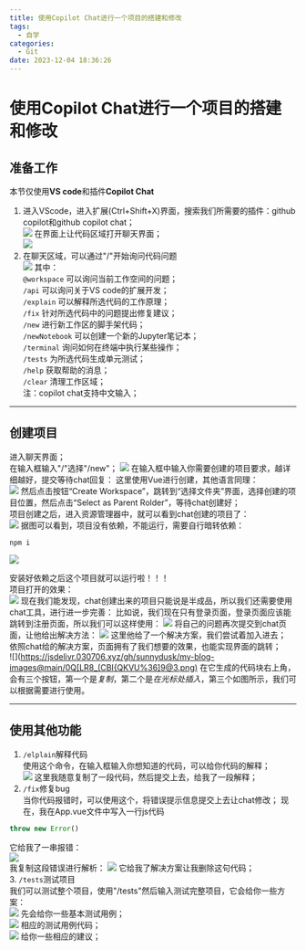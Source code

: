 ```yaml
---
title: 使用Copilot Chat进行一个项目的搭建和修改
tags: 
  - 自学
categories: 
  - Git
date: 2023-12-04 18:36:26
---
```

# 使用Copilot Chat进行一个项目的搭建和修改
## 准备工作
本节仅使用**VS code**和插件**Copilot Chat**   
1. 进入VScode，进入扩展(Ctrl+Shift+X)界面，搜索我们所需要的插件：github copilot和github copilot chat；   
![](https://jsdelivr.030706.xyz/gh/sunnydusk/my-blog-images@main/202312041902013.png)
在界面上让代码区域打开聊天界面；  
![](https://jsdelivr.030706.xyz/gh/sunnydusk/my-blog-images@main/202312041904907.png)
2. 在聊天区域，可以通过"/"开始询问代码问题    
![](https://jsdelivr.030706.xyz/gh/sunnydusk/my-blog-images@main/202312041925909.png)
其中：  
`@workspace` 可以询问当前工作空间的问题；   
`/api` 可以询问关于VS code的扩展开发；   
`/explain` 可以解释所选代码的工作原理；   
`/fix` 针对所选代码中的问题提出修复建议；   
`/new`  进行新工作区的脚手架代码；   
`/newNotebook` 可以创建一个新的Jupyter笔记本；    
`/terminal` 询问如何在终端中执行某些操作；   
`/tests` 为所选代码生成单元测试；  
`/help`  获取帮助的消息；  
`/clear` 清理工作区域；  
注：copilot chat支持中文输入；

---
## 创建项目
进入聊天界面；   
在输入框输入"/"选择"/new"；
![](https://jsdelivr.030706.xyz/gh/sunnydusk/my-blog-images@main/202312041938856.png)
在输入框中输入你需要创建的项目要求，越详细越好，提交等待chat回复：
这里使用Vue进行创建，其他语言同理：    
![](https://jsdelivr.030706.xyz/gh/sunnydusk/my-blog-images@main/202312041943096.png)
然后点击按钮“Create Workspace”，跳转到“选择文件夹”界面，选择创建的项目位置，然后点击“Select as Parent Rolder”，等待chat创建好；    
项目创建之后，进入资源管理器中，就可以看到chat创建的项目了：   
![](https://jsdelivr.030706.xyz/gh/sunnydusk/my-blog-images@main/202312041949530.png)
据图可以看到，项目没有依赖，不能运行，需要自行暗转依赖：   

```shell
npm i
```

![](https://jsdelivr.030706.xyz/gh/sunnydusk/my-blog-images@main/202312041953851.png)

安装好依赖之后这个项目就可以运行啦！！！   
项目打开的效果：   
![](https://jsdelivr.030706.xyz/gh/sunnydusk/my-blog-images@main/202312042012838.png)
现在我们能发现，chat创建出来的项目只能说是半成品，所以我们还需要使用chat工具，进行进一步完善：
比如说，我们现在只有登录页面，登录页面应该能跳转到注册页面，所以我们可以这样使用：
![](https://jsdelivr.030706.xyz/gh/sunnydusk/my-blog-images@main/202312042018316.png)
将自己的问题再次提交到chat页面，让他给出解决方法：
![](https://jsdelivr.030706.xyz/gh/sunnydusk/my-blog-images@main/202312042019121.png)
这里他给了一个解决方案，我们尝试着加入进去；   
依照chat给的解决方案，页面拥有了我们想要的效果，也能实现界面的跳转；  
![](https://jsdelivr.030706.xyz/gh/sunnydusk/my-blog-images@main/0Q[LR8_(CBI{QKVU%36]9@3.png)
在它生成的代码块右上角，会有三个按钮，第一个是*复制*，第二个是*在光标处插入*，第三个如图所示，我们可以根据需要进行使用。   

---
## 使用其他功能
1. `/elplain`解释代码   
使用这个命令，在输入框输入你想知道的代码，可以给你代码的解释；  
![](https://jsdelivr.030706.xyz/gh/sunnydusk/my-blog-images@main/202312042133418.png)
这里我随意复制了一段代码，然后提交上去，给我了一段解释；
2. `/fix`修复bug    
当你代码报错时，可以使用这个，将错误提示信息提交上去让chat修改；
现在，我在App.vue文件中写入一行js代码
```javascript
throw new Error()
```
它给我了一串报错：  
![](https://jsdelivr.030706.xyz/gh/sunnydusk/my-blog-images@main/202312042129616.png)   
我复制这段错误进行解析：
![](https://jsdelivr.030706.xyz/gh/sunnydusk/my-blog-images@main/202312042130958.png)
它给我了解决方案让我删除这句代码；   
3. `/tests`测试项目    
我们可以测试整个项目，使用"/tests"然后输入测试完整项目，它会给你一些方案：   
![](https://jsdelivr.030706.xyz/gh/sunnydusk/my-blog-images@main/202312042029728.png)
先会给你一些基本测试用例；   
![](https://jsdelivr.030706.xyz/gh/sunnydusk/my-blog-images@main/202312042030478.png)
相应的测试用例代码；   
![](https://jsdelivr.030706.xyz/gh/sunnydusk/my-blog-images@main/202312042109397.png)
给你一些相应的建议；   
